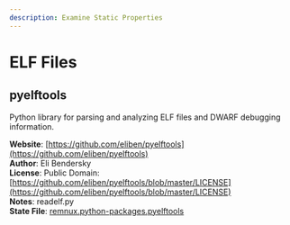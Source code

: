 ```yaml
---
description: Examine Static Properties
---
```


# ELF Files

## pyelftools

Python library for parsing and analyzing ELF files and DWARF debugging information.

**Website**: [https://github.com/eliben/pyelftools](https://github.com/eliben/pyelftools)  
**Author**: Eli Bendersky  
**License**: Public Domain: [https://github.com/eliben/pyelftools/blob/master/LICENSE](https://github.com/eliben/pyelftools/blob/master/LICENSE)  
**Notes**: readelf.py  
**State File**: [remnux.python-packages.pyelftools](https://github.com/REMnux/salt-states/blob/master/./remnux/python-packages/pyelftools.sls)

